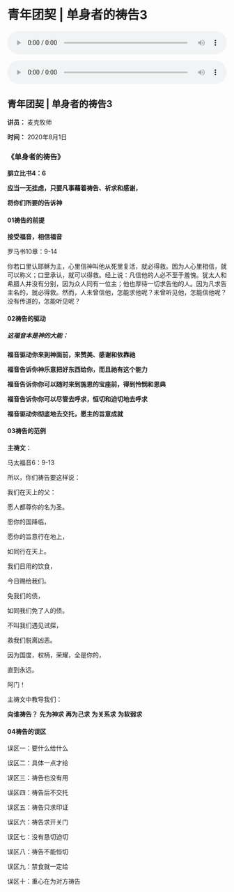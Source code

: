 # 青年团契 | 单身者的祷告3

<audio style="width: 100%;" preload="false" controls controlslist="nodownload"><source src="http://file.simai.life/audio/mp3/2020/dantuan_3_1_200801.mp3" type="audio/mpeg">Your browser does not support the audio element.</audio>

<audio style="width: 100%;" preload="false" controls controlslist="nodownload"><source src="http://file.simai.life/audio/mp3/2020/dantuan_3_2_200801.mp3" type="audio/mpeg">Your browser does not support the audio element.</audio>


## 青年团契 | 单身者的祷告3

**讲员：** 麦克牧师

**时间：** 2020年8月1日

### 《单身者的祷告》

**腓立比书4：6**

**应当一无挂虑，只要凡事藉着祷告、祈求和感谢，**

**将你们所要的告诉神**



#### 01祷告的前提

**接受福音，相信福音**

罗马书10章：9-14

你若口里认耶稣为主，心里信神叫他从死里复活，就必得救。因为人心里相信，就可以称义；口里承认，就可以得救。经上说：凡信他的人必不至于羞愧。犹太人和希腊人并没有分别，因为众人同有一位主；他也厚待一切求告他的人。因为凡求告主名的，就必得救。然而，人未曾信他，怎能求他呢？未曾听见他，怎能信他呢？没有传道的，怎能听见呢？



#### 02祷告的驱动

##### 这福音本是神的大能：

**福音驱动你来到神面前，来赞美、感谢和依靠祂**

**福音告诉你神乐意把好东西给你，而且祂有这个能力**

**福音告诉你你可以随时来到施恩的宝座前，得到怜悯和恩典**

**福音告诉你你可以尽管去呼求，恒切和迫切地去呼求**

**福音驱动你彻底地去交托，愿主的旨意成就**



#### 03祷告的范例

**主祷文**：

马太福音6：9-13

所以，你们祷告要这样说：

我们在天上的父：

愿人都尊你的名为圣。

愿你的国降临，

愿你的旨意行在地上，

如同行在天上。

我们日用的饮食，

今日赐给我们。

免我们的债，

如同我们免了人的债。

不叫我们遇见试探，

救我们脱离凶恶。

因为国度，权柄，荣耀，全是你的，

直到永远。

阿门！



主祷文中教导我们：

**向谁祷告？**
**先为神求**
**再为己求**
**为关系求**
**为软弱求**



#### 04祷告的误区

误区一：要什么给什么

误区二：具体一点才给

误区三：祷告也没有用

误区四：祷告后不交托

误区五：祷告只求印证

误区六：祷告求开关门

误区七：没有恳切迫切

误区八：祷告不能恒切

误区九：禁食就一定给

误区十：重心在为对方祷告

